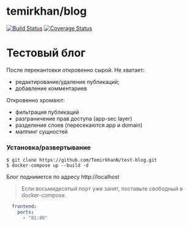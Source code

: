 # temirkhan/blog

[![Build Status](https://travis-ci.org/TemirkhanN/test-blog.svg?branch=master)](https://travis-ci.org/TemirkhanN/test-blog)
[![Coverage Status](https://coveralls.io/repos/github/TemirkhanN/test-blog/badge.svg?branch=master)](https://coveralls.io/github/TemirkhanN/test-blog?branch=master)

# Тестовый блог

После перекантовки откровенно сырой.
Не хватает:
- редактирование/удаление публикаций;
- добавление комментариев

Откровенно хромают:
- фильтрация публикаций
- разграничение прав доступа (app-sec layer)
- разделение слоев (пересекаются app и domain)
- маппинг сущностей

### Установка/развертывание

```shell
$ git clone https://github.com/TemirkhanN/test-blog.git
$ docker-compose up --build -d
```

Блог поднимется по адресу http://localhost

>Если восьмидесятый порт уже занят, поставьте свободный в docker-compose.

```yaml
  frontend:
    ports:
      - "81:80"
```
